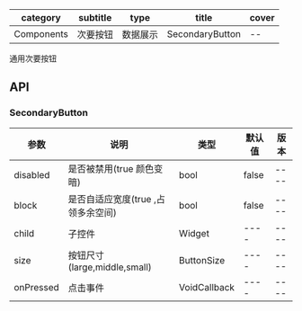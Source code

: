 | category| subtitle| type | title | cover |
| --- | --- | --- | --- | --- |
| Components | 次要按钮 | 数据展示  |SecondaryButton | -- | 

通用次要按钮

## API

### SecondaryButton

|  参数   | 说明  |  类型   | 默认值  |  版本 |
|  ----  | ----  |  ----  | ----  |  ----  |
|  disabled  | 是否被禁用(true 颜色变暗)  |  bool  | false  |  ----  |
|  block  | 是否自适应宽度(true ,占领多余空间)  |  bool  | false  |  ----  |
|  child  | 子控件  |  Widget  | ----  |  ----  |
|  size  | 按钮尺寸(large,middle,small)  |  ButtonSize  | ----  |  ----  |
|  onPressed  | 点击事件  |  VoidCallback  | ----  |  ----  |